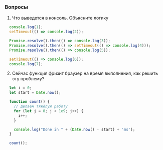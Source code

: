 ### Вопросы

1. Что выведется в консоль. Объясните логику

```javascript
  console.log(1);
  setTimeout(() => console.log(2));

  Promise.resolve().then(() => console.log(3));
  Promise.resolve().then(() => setTimeout(() => console.log(4)));
  Promise.resolve().then(() => console.log(5));

  setTimeout(() => console.log(6));
  console.log(7);
```

2. Сейчас функция фризит браузер на время выполнения, как решить эту проблему?

```javascript
  let i = 0;
  let start = Date.now();

  function count() {
    // делаем тяжёлую работу
    for (let j = 0; j < 1e9; j++) {
      i++;
    }

    console.log("Done in " + (Date.now() - start) + 'ms');
  }

  count();
```